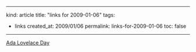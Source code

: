 -----
kind: article
title: "links for 2009-01-06"
tags:
- links
created_at: 2009/01/06
permalink: links-for-2009-01-06
toc: false
-----

<p><a href="http://findingada.com/">Ada Lovelace Day



